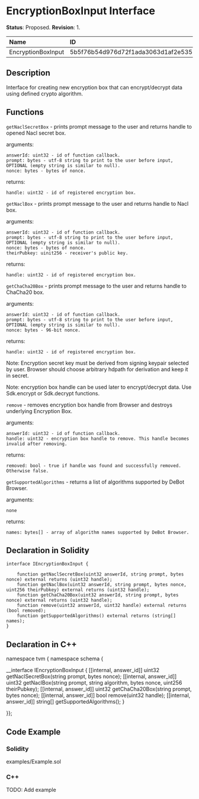 
# EncryptionBoxInput Interface

**Status**: Proposed.
**Revision**: 1.

| Name               | ID                                                                |
| :----------------- | :---------------------------------------------------------------- |
| EncryptionBoxInput | 5b5f76b54d976d72f1ada3063d1af2e5352edaf1ba86b3b311170d4d81056d61  |


## Description

Interface for creating new encryption box that can encrypt/decrypt data using defined crypto algorithm.


## Functions

`getNaclSecretBox` - prints prompt message to the user and returns handle to opened Nacl secret box.

arguments:

    answerId: uint32 - id of function callback.
    prompt: bytes - utf-8 string to print to the user before input, OPTIONAL (empty string is similar to null).
    nonce: bytes - bytes of nonce.

returns:

	handle: uint32 - id of registered encryption box.

`getNaclBox` - prints prompt message to the user and returns handle to Nacl box.

arguments:

    answerId: uint32 - id of function callback.
    prompt: bytes - utf-8 string to print to the user before input, OPTIONAL (empty string is similar to null).
    nonce: bytes - bytes of nonce.
    theirPubkey: uinit256 - receiver's public key. 

returns:

	handle: uint32 - id of registered encryption box.

`getChaCha20Box` - prints prompt message to the user and returns handle to ChaCha20 box.

arguments:

    answerId: uint32 - id of function callback.
    prompt: bytes - utf-8 string to print to the user before input, OPTIONAL (empty string is similar to null).
    nonce: bytes - 96-bit nonce.

returns:

	handle: uint32 - id of registered encryption box.

Note: Encryption secret key must be derived from signing keypair selected by user. Browser should choose arbitrary hdpath for derivation and keep it in secret.

Note: encryption box handle can be used later to encrypt/decrypt data. Use Sdk.encrypt or Sdk.decrypt functions.

`remove` - removes encryption box handle from Browser and destroys underlying Encryption Box.

arguments:

    answerId: uint32 - id of function callback.
    handle: uint32 - encryption box handle to remove. This handle becomes invalid after removing.

returns:

    removed: bool - true if handle was found and successfully removed. Otherwise false.

`getSupportedAlgorithms` - returns a list of algorithms supported by DeBot Browser.

arguments:

    none

returns:

    names: bytes[] - array of algorithm names supported by DeBot Browser.

## Declaration in Solidity

```solidity
interface IEncryptionBoxInput {

	function getNaclSecretBox(uint32 answerId, string prompt, bytes nonce) external returns (uint32 handle);
    function getNaclBox(uint32 answerId, string prompt, bytes nonce, uint256 theirPubkey) external returns (uint32 handle);
    function getChaCha20Box(uint32 answerId, string prompt, bytes nonce) external returns (uint32 handle);
    function remove(uint32 answerId, uint32 handle) external returns (bool removed);
    function getSupportedAlgorithms() external returns (string[] names);
}
```

## Declaration in C++

namespace tvm { namespace schema {

__interface IEncryptionBoxInput {
	[[internal, answer_id]]
	uint32 getNaclSecretBox(string prompt, bytes nonce);
    [[internal, answer_id]]
	uint32 getNaclBox(string prompt, string algorithm, bytes nonce, uint256 theirPubkey);
    [[internal, answer_id]]
	uint32 getChaCha20Box(string prompt, bytes nonce);
    [[internal, answer_id]]
    bool remove(uint32 handle);
    [[internal, answer_id]]
    string[] getSupportedAlgorithms();
}

}};


## Code Example

### Solidity

examples/Example.sol


### C++

TODO: Add example

